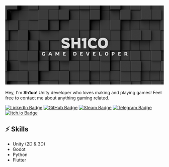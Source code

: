 ![Header image](Assets\header_banner.png)

<!-- Replace the header image with your own if you like. Canva has great templates. -->

Hey, I'm **Sh1co**! Unity developer who loves making and playing games!
Feel free to contact me about anything gaming related.

[![LinkedIn Badge](https://img.shields.io/badge/-LinkedIn-0A66C2?style=flat-square\&logo=linkedin\&logoColor=white)](https://www.linkedin.com/in/sh1co/)
[![GitHub Badge](https://img.shields.io/badge/-GitHub-181717?style=flat-square\&logo=github\&logoColor=white)](https://github.com/Sh1co)
[![Steam Badge](https://img.shields.io/badge/-Steam-000000?style=flat-square\&logo=steam\&logoColor=white)](https://steamcommunity.com/id/shico2000/)
[![Telegram Badge](https://img.shields.io/badge/-Dev%20Blog-26A5E4?style=flat-square\&logo=telegram\&logoColor=white)](https://t.me/Sh1coDev)
[![Itch.io Badge](https://img.shields.io/badge/-Itch.io-fa5c5c?style=flat-square\&logo=itch.io\&logoColor=white)](https://sh1co.itch.io/)

## ⚡ Skills

* Unity (2D & 3D)
* Godot
* Python
* Flutter
